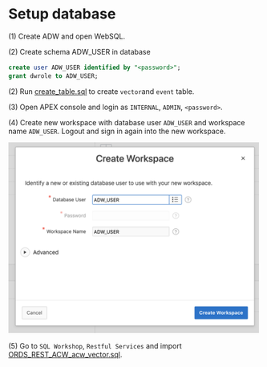 # Setup database

(1) Create ADW and open WebSQL.

(2) Create schema ADW_USER in database
```sql
create user ADW_USER identified by "<password>";
grant dwrole to ADW_USER;
```
(2) Run [create_table.sql](https://github.com/alpsteam/wuzzler-game-server/blob/master/sql/create_table.sql) to create `vector`and `event` table.
  
(3) Open APEX console and login as `INTERNAL`, `ADMIN`, `<password>`.

(4) Create new workspace with database user `ADW_USER` and workspace name `ADW_USER`. Logout and sign in again into the new workspace.

<img src="screenshot.png" width="500">

(5) Go to `SQL Workshop`, `Restful Services` and import [ORDS_REST_ACW_acw_vector.sql](https://github.com/alpsteam/wuzzler-game-server/blob/master/sql/ORDS_REST_ACW_acw_vector.sql).
